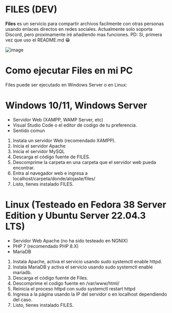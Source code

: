 # FILES (DEV)

**Files** es un servicio para compartir archivos facilmente con otras personas usando enlaces directos en redes sociales. Actualmente solo soporta Discord, pero proximamente iré añadiendo mas funciones.
PD: Si, primera vez que uso el README.md :grin:

![image](https://files.jorge603.xyz/file/65de64.png)

# Como ejecutar Files en mi PC

Files puede ser ejecutado en Windows Server o en Linux:

# Windows 10/11, Windows Server

- Servidor Web (XAMPP, WAMP Server, etc)
- Visual Studio Code o el editor de codigo de tu preferencia.
- Sentido comun

1. Instala un servidor Web (recomendado XAMPP).
2. Inicia el servidor Apache
3. Inicia el servidor MySQL
4. Descarga el código fuente de FILES.
5. Descomprime la carpeta en una carpeta que el servidor web pueda encontrar.
6. Entra al navegador web e ingresa a localhost/carpeta/donde/alojaste/files/
7. Listo, tienes instalado FILES.

# Linux (Testeado en Fedora 38 Server Edition y Ubuntu Server 22.04.3 LTS)

- Servidor Web Apache (no ha sido testeado en NGNIX)
- PHP 7 (recomendado PHP 8.X)
- MariaDB

1. Instala Apache, activa el servicio usando sudo systemctl enable httpd.
2. Instala MariaDB y activa el servicio usando sudo systemctl enable mariadb.
3. Descarga el código fuente de Files.
4. Descomprime el codigo fuente en /var/www/html/
5. Reinicia el proceso httpd con sudo systemctl restart httpd
6. Ingresa a la página usando la IP del servidor o en localhost dependiendo del caso.
7. Listo, tienes instalado FILES.
